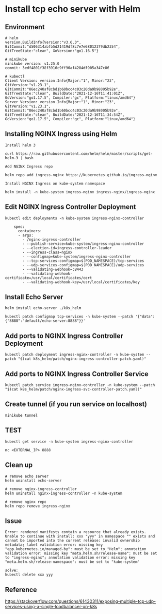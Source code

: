 # Install tcp echo server with Helm

## Environment

```shell=
# helm
version.BuildInfo{Version:"v3.6.3", GitCommit:"d506314abfb5d21419df8c7e7e68012379db2354", GitTreeState:"clean", GoVersion:"go1.16.5"}

# minikube
minikube version: v1.25.0
commit: 3edf4801f38f3916c9ff96af4284df905a347c86

# kubectl 
Client Version: version.Info{Major:"1", Minor:"23", GitVersion:"v1.23.1", GitCommit:"86ec240af8cbd1b60bcc4c03c20da9b98005b92e", GitTreeState:"clean", BuildDate:"2021-12-16T11:41:01Z", GoVersion:"go1.17.5", Compiler:"gc", Platform:"linux/amd64"}
Server Version: version.Info{Major:"1", Minor:"23", GitVersion:"v1.23.1", GitCommit:"86ec240af8cbd1b60bcc4c03c20da9b98005b92e", GitTreeState:"clean", BuildDate:"2021-12-16T11:34:54Z", GoVersion:"go1.17.5", Compiler:"gc", Platform:"linux/amd64"}
```

## Installing NGINX Ingress using Helm


`Install helm 3`

```shell=
curl https://raw.githubusercontent.com/helm/helm/master/scripts/get-helm-3 | bash
```

`Add NGINX Ingress repo`

```shell=
helm repo add ingress-nginx https://kubernetes.github.io/ingress-nginx
```

`Install NGINX Ingress on kube-system namespace`

```shell=
helm install -n kube-system ingress-nginx ingress-nginx/ingress-nginx
```

## Edit NGINX Ingress Controller Deployment

```shell=
kubectl edit deployments -n kube-system ingress-nginx-controller

    spec:
      containers:
      - args:
        - /nginx-ingress-controller
        - --publish-service=kube-system/ingress-nginx-controller
        - --election-id=ingress-controller-leader
        - --ingress-class=nginx
        - --configmap=kube-system/ingress-nginx-controller
        - --tcp-services-configmap=$(POD_NAMESPACE)/tcp-services
        - --udp-services-configmap=$(POD_NAMESPACE)/udp-services
        - --validating-webhook=:8443
        - --validating-webhook-certificate=/usr/local/certificates/cert
        - --validating-webhook-key=/usr/local/certificates/key
```

## Install Echo Server

```shell=
helm install echo-server ./k8s_helm
``` 

```shell=
kubectl patch configmap tcp-services -n kube-system --patch '{"data":{"8888":"default/echo-server:8888"}}'
```

## Add ports to NGINX Ingress Controller Deployment

```shell=
kubectl patch deployment ingress-nginx-controller -n kube-system --patch "$(cat k8s_helm/patch/nginx-ingress-controller-patch.yaml)"
```

## Add ports to NGINX Ingress Controller Service

```shell=
kubectl patch service ingress-nginx-controller -n kube-system --patch "$(cat k8s_helm/patch/nginx-ingress-svc-controller-patch.yaml)"
```

## Create tunnel (if you run service on localhost)

```shell=
minikube tunnel
```

## TEST

```
kubectl get service -n kube-system ingress-nginx-controller

nc <EXTERNAL_IP> 8888
```

## Clean up


```shell=
# remove echo server
helm uninstall echo-server

# remove nginx-ingress-controller
helm uninstall nginx-ingress-controller -n kube-system

# remove nginx repo
helm repo remove ingress-nginx
```

## Issue

```
Error: rendered manifests contain a resource that already exists. Unable to continue with install: xxx "yyy" in namespace "" exists and cannot be imported into the current release: invalid ownership metadata; label validation error: missing key "app.kubernetes.io/managed-by": must be set to "Helm"; annotation validation error: missing key "meta.helm.sh/release-name": must be set to "ingress-nginx"; annotation validation error: missing key "meta.helm.sh/release-namespace": must be set to "kube-system"

solve: 
kubectl delete xxx yyy

```

## Reference

https://stackoverflow.com/questions/61430311/exposing-multiple-tcp-udp-services-using-a-single-loadbalancer-on-k8s


